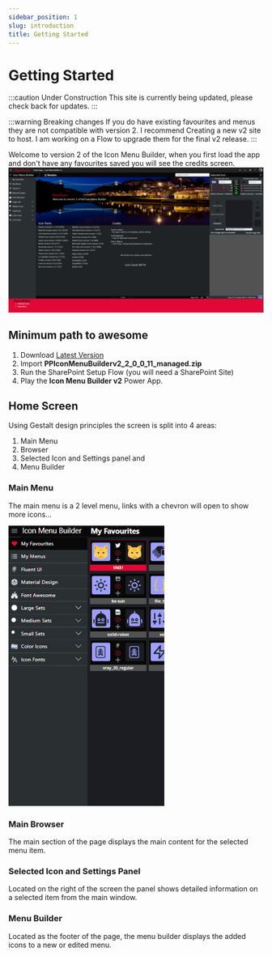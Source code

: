 ```yaml
---
sidebar_position: 1
slug: introduction
title: Getting Started
---
```


# Getting Started

:::caution Under Construction
This site is currently being updated, please check back for updates.
:::

:::warning Breaking changes
If you do have existing favourites and menus they are not compatible with version 2. I recommend Creating a new v2 site to host. I am working on a Flow to upgrade them for the final v2 release.
:::

Welcome to version 2 of the Icon Menu Builder, when you first load the app and don't have any favourites saved you will see the credits screen.
![Home](../assets/home-screen.png)

## Minimum path to awesome
1. Download [Latest Version](https://github.com/P3N-101/icon-menu-builder/releases/tag/v2.0.0.3)
2. Import __PPIconMenuBuilderv2_2_0_0_11_managed.zip__
3. Run the SharePoint Setup Flow (you will need a SharePoint Site)
4. Play the __Icon Menu Builder v2__ Power App.
## Home Screen

Using Gestalt design principles the screen is split into 4 areas:

1. Main Menu
2. Browser 
3. Selected Icon and Settings panel and
4. Menu Builder

### Main Menu

The main menu is a 2 level menu, links with a chevron will open to show more icons...

![Main Menu](../assets/main-menu.gif)

### Main Browser

The main section of the page displays the main content for the selected menu item.

### Selected Icon and Settings Panel

Located on the right of the screen the panel shows detailed information on a selected item from the main window.

### Menu Builder

Located as the footer of the page, the menu builder displays the added icons to a new or edited menu.
